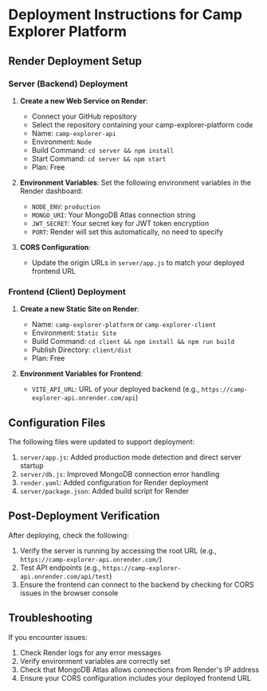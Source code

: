 # Deployment Instructions for Camp Explorer Platform

## Render Deployment Setup

### Server (Backend) Deployment

1. **Create a new Web Service on Render**:
   - Connect your GitHub repository
   - Select the repository containing your camp-explorer-platform code
   - Name: `camp-explorer-api`
   - Environment: `Node`
   - Build Command: `cd server && npm install`
   - Start Command: `cd server && npm start`
   - Plan: Free

2. **Environment Variables**:
   Set the following environment variables in the Render dashboard:
   - `NODE_ENV`: `production`
   - `MONGO_URI`: Your MongoDB Atlas connection string
   - `JWT_SECRET`: Your secret key for JWT token encryption
   - `PORT`: Render will set this automatically, no need to specify

3. **CORS Configuration**:
   - Update the origin URLs in `server/app.js` to match your deployed frontend URL 

### Frontend (Client) Deployment

1. **Create a new Static Site on Render**:
   - Name: `camp-explorer-platform` or `camp-explorer-client`
   - Environment: `Static Site`
   - Build Command: `cd client && npm install && npm run build`
   - Publish Directory: `client/dist`
   - Plan: Free

2. **Environment Variables for Frontend**:
   - `VITE_API_URL`: URL of your deployed backend (e.g., `https://camp-explorer-api.onrender.com/api`)

## Configuration Files

The following files were updated to support deployment:

1. `server/app.js`: Added production mode detection and direct server startup
2. `server/db.js`: Improved MongoDB connection error handling
3. `render.yaml`: Added configuration for Render deployment
4. `server/package.json`: Added build script for Render

## Post-Deployment Verification

After deploying, check the following:

1. Verify the server is running by accessing the root URL (e.g., `https://camp-explorer-api.onrender.com/`)
2. Test API endpoints (e.g., `https://camp-explorer-api.onrender.com/api/test`)
3. Ensure the frontend can connect to the backend by checking for CORS issues in the browser console

## Troubleshooting

If you encounter issues:

1. Check Render logs for any error messages
2. Verify environment variables are correctly set
3. Check that MongoDB Atlas allows connections from Render's IP address
4. Ensure your CORS configuration includes your deployed frontend URL
